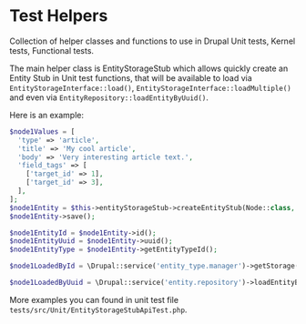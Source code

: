 # Test Helpers

Collection of helper classes and functions to use in Drupal Unit tests, Kernel
tests, Functional tests.

The main helper class is EntityStorageStub which allows quickly create an Entity
Stub in Unit test functions, that will be available to load via
`EntityStorageInterface::load()`,
`EntityStorageInterface::loadMultiple()`
and even via `EntityRepository::loadEntityByUuid()`.

Here is an example:

```php
$node1Values = [
  'type' => 'article',
  'title' => 'My cool article',
  'body' => 'Very interesting article text.',
  'field_tags' => [
    ['target_id' => 1],
    ['target_id' => 3],
  ],
];
$node1Entity = $this->entityStorageStub->createEntityStub(Node::class, $node1Values)
$node1Entity->save();

$node1EntityId = $node1Entity->id();
$node1EntityUuid = $node1Entity->uuid();
$node1EntityType = $node1Entity->getEntityTypeId();

$node1LoadedById = \Drupal::service('entity_type.manager')->getStorage('node')->load($node1EntityId);

$node1LoadedByUuid = \Drupal::service('entity.repository')->loadEntityByUuid($node1EntityType, $node1EntityUuid);
```

More examples you can found in unit test file `tests/src/Unit/EntityStorageStubApiTest.php`.

